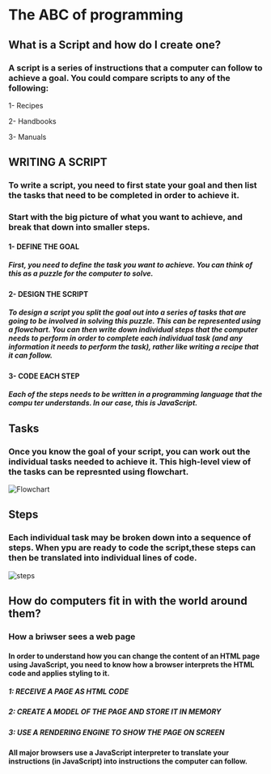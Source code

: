 # The ABC of programming
## What is a Script and how do I create one?
### A script is a series of instructions that a computer can follow to achieve a goal. You could compare scripts to any of the following:
1- Recipes

2- Handbooks

3- Manuals

## WRITING A SCRIPT 
### To write a script, you need to first state your goal and then list the tasks that need to be completed in order to achieve it. 
### Start with the big picture of what you want to achieve, and break that down into smaller steps. 
#### 1- DEFINE THE GOAL
##### First, you need to define the task you want to achieve. You can think of this as a puzzle for the computer to solve.
#### 2- DESIGN THE SCRIPT
##### To design a script you split the goal out into a series of tasks that are going to be involved in solving this puzzle. This can be represented using a flowchart. You can then write down individual steps that the computer needs to perform in order to complete each individual task (and any information it needs to perform the task), rather like writing a recipe that it can follow.
#### 3- CODE EACH STEP
##### Each of the steps needs to be written in a programming language that the compu ter understands. In our case, this is JavaScript.
## Tasks
### Once you know the goal of your script, you can work out the individual tasks needed to achieve it. This high-level view of the tasks can be represnted using flowchart.
![Flowchart](https://user-images.githubusercontent.com/70091044/92309197-21e09080-efac-11ea-8b3f-9f577a1741b9.PNG)
## Steps 
### Each individual task may be broken down into a sequence of steps. When ypu are ready to code the script,these steps can then be translated into individual lines of code.
![steps](https://user-images.githubusercontent.com/70091044/92309331-4b4dec00-efad-11ea-9d6e-4f2ddb1d55e9.PNG)
## How do computers fit in with the world around them?
### How a briwser sees a web page
#### In order to understand how you can change the content of an HTML page using JavaScript, you need to know how a browser interprets the HTML code and applies styling to it.
##### 1: RECEIVE A PAGE AS HTML CODE 
##### 2: CREATE A MODEL OF THE PAGE AND STORE IT IN MEMORY 
##### 3: USE A RENDERING ENGINE TO SHOW THE PAGE ON SCREEN 
#### All major browsers use a JavaScript interpreter to translate your instructions (in JavaScript) into instructions the computer can follow. 

